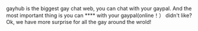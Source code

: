   gayhub is the biggest gay chat web, you can chat with your gaypal. And the most important thing is you can **** with your gaypal(online！）
  didn't like? Ok, we have more surprise for all the gay around the wrold! 
  
